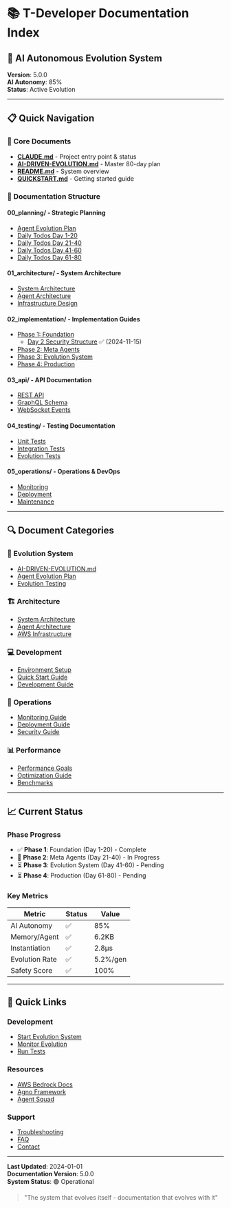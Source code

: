# 📚 T-Developer Documentation Index

## 🧬 AI Autonomous Evolution System
**Version**: 5.0.0  
**AI Autonomy**: 85%  
**Status**: Active Evolution

---

## 📋 Quick Navigation

### 🎯 Core Documents
- [**CLAUDE.md**](../CLAUDE.md) - Project entry point & status
- [**AI-DRIVEN-EVOLUTION.md**](../AI-DRIVEN-EVOLUTION.md) - Master 80-day plan
- [**README.md**](../README.md) - System overview
- [**QUICKSTART.md**](QUICKSTART.md) - Getting started guide

### 📁 Documentation Structure

#### 00_planning/ - Strategic Planning
- [Agent Evolution Plan](00_planning/AGENT_EVOLUTION_PLAN.md)
- [Daily Todos Day 1-20](00_planning/daily_todos/day01-20.md)
- [Daily Todos Day 21-40](00_planning/daily_todos/day21-40.md)
- [Daily Todos Day 41-60](00_planning/daily_todos/day41-60.md)
- [Daily Todos Day 61-80](00_planning/daily_todos/day61-80.md)

#### 01_architecture/ - System Architecture
- [System Architecture](01_architecture/system/architecture.md)
- [Agent Architecture](01_architecture/agents/agent-architecture.md)
- [Infrastructure Design](01_architecture/infrastructure/aws-infrastructure.md)

#### 02_implementation/ - Implementation Guides
- [Phase 1: Foundation](02_implementation/phase1_foundation/)
  - [Day 2 Security Structure](02_implementation/day2_security_structure.md) ✅ (2024-11-15)
- [Phase 2: Meta Agents](02_implementation/phase2_meta_agents/)
- [Phase 3: Evolution System](02_implementation/phase3_evolution/)
- [Phase 4: Production](02_implementation/phase4_production/)

#### 03_api/ - API Documentation
- [REST API](03_api/rest/api-reference.md)
- [GraphQL Schema](03_api/graphql/schema.md)
- [WebSocket Events](03_api/websocket/events.md)

#### 04_testing/ - Testing Documentation
- [Unit Tests](04_testing/unit/unit-test-guide.md)
- [Integration Tests](04_testing/integration/integration-guide.md)
- [Evolution Tests](04_testing/evolution/evolution-testing.md)

#### 05_operations/ - Operations & DevOps
- [Monitoring](05_operations/monitoring/monitoring-guide.md)
- [Deployment](05_operations/deployment/deployment-guide.md)
- [Maintenance](05_operations/maintenance/maintenance-guide.md)

---

## 🔍 Document Categories

### 🧬 Evolution System
- [AI-DRIVEN-EVOLUTION.md](../AI-DRIVEN-EVOLUTION.md)
- [Agent Evolution Plan](00_planning/AGENT_EVOLUTION_PLAN.md)
- [Evolution Testing](04_testing/evolution/evolution-testing.md)

### 🏗️ Architecture
- [System Architecture](01_architecture/system/architecture.md)
- [Agent Architecture](01_architecture/agents/agent-architecture.md)
- [AWS Infrastructure](01_architecture/infrastructure/aws-infrastructure.md)

### 💻 Development
- [Environment Setup](02_implementation/phase1_foundation/environment-setup.md)
- [Quick Start Guide](02_implementation/phase1_foundation/quick-start.md)
- [Development Guide](02_implementation/phase1_foundation/development-guide.md)

### 🔧 Operations
- [Monitoring Guide](05_operations/monitoring/monitoring-guide.md)
- [Deployment Guide](05_operations/deployment/deployment-guide.md)
- [Security Guide](05_operations/security/security-guide.md)

### 📊 Performance
- [Performance Goals](02_implementation/performance/performance-goals.md)
- [Optimization Guide](02_implementation/performance/optimization-guide.md)
- [Benchmarks](04_testing/performance/benchmarks.md)

---

## 📈 Current Status

### Phase Progress
- ✅ **Phase 1**: Foundation (Day 1-20) - Complete
- 🚧 **Phase 2**: Meta Agents (Day 21-40) - In Progress
- ⏳ **Phase 3**: Evolution System (Day 41-60) - Pending
- ⏳ **Phase 4**: Production (Day 61-80) - Pending

### Key Metrics
| Metric | Status | Value |
|--------|--------|-------|
| AI Autonomy | ✅ | 85% |
| Memory/Agent | ✅ | 6.2KB |
| Instantiation | ✅ | 2.8μs |
| Evolution Rate | ✅ | 5.2%/gen |
| Safety Score | ✅ | 100% |

---

## 🚀 Quick Links

### Development
- [Start Evolution System](../AI-DRIVEN-EVOLUTION.md#quick-start)
- [Monitor Evolution](05_operations/monitoring/evolution-monitor.md)
- [Run Tests](04_testing/run-tests.md)

### Resources
- [AWS Bedrock Docs](https://docs.aws.amazon.com/bedrock/)
- [Agno Framework](https://agno-framework.com)
- [Agent Squad](https://agent-squad.aws)

### Support
- [Troubleshooting](05_operations/troubleshooting.md)
- [FAQ](faq.md)
- [Contact](contact.md)

---

**Last Updated**: 2024-01-01  
**Documentation Version**: 5.0.0  
**System Status**: 🟢 Operational

> "The system that evolves itself - documentation that evolves with it"
